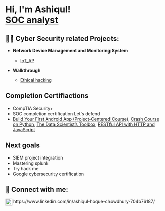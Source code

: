 <h1>Hi, I'm Ashiqul! <br/><a href="https://www.linkedin.com/in/ashiqul-hoque-chowdhury-704b76187/">SOC analyst</a></h1>

<h2>👨‍💻 Cyber Security related Projects:</h2>

- <b>Network Device Management and Monitoring System</b>
  - [IoT_AP](https://github.com/ashiq4321/IoT_AP)
    
- <b>Walkthrough</b>
  - [Ethical hacking](https://github.com/ashiq4321/ethicalHacking)
    
<h2> Completion Certifiactions</h2>
  
-  CompTIA Security+
-  SOC completion certification Let's defend
-  <a href="https://coursera.org/share/a76ddc9a07f4597aa33d65ae28fd28c9">Build Your First Android App (Project-Centered Course)</a>, <a href="https://coursera.org/share/ec5ce3d65502cc4838c2fc11c79b2266">Crash Course on Python</a>, <a href="https://coursera.org/share/da10ae338d929aab5122f96279cab557">The Data Scientist’s Toolbox</a>, <a href="https://coursera.org/share/c45a550b86c0082a86af48c77138b7a3"> RESTful API with HTTP and JavaScript </a>



<h2> Next goals</h2>

-  SIEM project integration
-  Mastering splunk
-  Try hack me 
-  Google cybersecurity certification

<h2> 🤳 Connect with me:</h2>
<img align="left" alt="JoshMadakor | LinkedIn" width="22px" src="https://cdn.jsdelivr.net/npm/simple-icons@v3/icons/linkedin.svg" />https://www.linkedin.com/in/ashiqul-hoque-chowdhury-704b76187/
